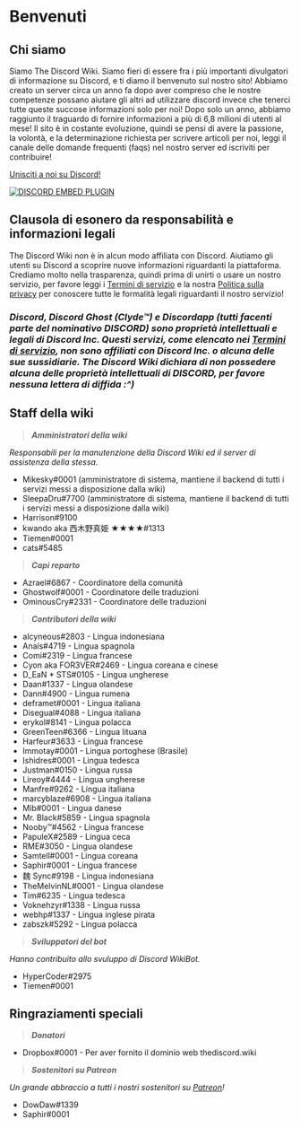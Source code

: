<!-- TITLE: Italian - Pagina principale -->
<!-- SUBTITLE: Benvenuti nella Discord Wiki! -->

# Benvenuti
## Chi siamo

Siamo The Discord Wiki. Siamo fieri di essere fra i più importanti divulgatori di informazione su Discord, e ti diamo il benvenuto sul nostro sito! Abbiamo creato un server circa un anno fa dopo aver compreso che le nostre competenze possano aiutare gli altri ad utilizzare discord invece che tenerci tutte queste succose informazioni solo per noi! Dopo solo un anno, abbiamo raggiunto il traguardo di fornire informazioni a più di 6,8 milioni di utenti al mese! Il sito è in costante evoluzione, quindi se pensi di avere la passione, la volontà, e la determinazione richiesta per scrivere articoli per noi, leggi il canale delle domande frequenti (faqs) nel nostro server ed iscriviti per contribuire!

[Unisciti a noi su Discord!](https://discord.gg/8FRzQqW)

<a href="https://discord.gg/8FRzQqW">![DISCORD EMBED PLUGIN](https://discordapp.com/api/guilds/367460196148183040/widget.png?style=banner2)</a>

## Clausola di esonero da responsabilità e informazioni legali
The Discord Wiki non è in alcun modo affiliata con Discord. Aiutiamo gli utenti su Discord a scoprire nuove informazioni riguardanti la piattaforma. Crediamo molto nella trasparenza, quindi prima di unirti o usare un nostro servizio, per favore leggi i [Termini di servizio](/meta/terms) e la nostra [Politica sulla privacy](/meta/privacy) per conoscere tutte le formalità legali riguardanti il nostro servizio!

### ***Discord, Discord Ghost (Clyde™) e Discordapp (tutti facenti parte del nominativo DISCORD) sono proprietà intellettuali e legali di Discord Inc. Questi servizi, come elencato nei [Termini di servizio](/meta/terms), non sono affiliati con Discord Inc. o alcuna delle sue sussidiarie. The Discord Wiki dichiara di non possedere alcuna delle proprietà intellettuali di DISCORD, per favore nessuna lettera di diffida :^)***

## Staff della wiki

> ***Amministratori della wiki***

*Responsabili per la manutenzione della Discord Wiki ed il server di assistenza della stessa.*
* Mikesky#0001 (amministratore di sistema, mantiene il backend di tutti i servizi messi a disposizione dalla wiki)
* SleepaDru#7700 (amministratore di sistema, mantiene il backend di tutti i servizi messi a disposizione dalla wiki)
* Harrison#9100
* kwando aka 西木野真姫 ★★★★#1313
* Tiemen#0001
* cats#5485

> ***Capi reparto***

* Azrael#6867 - Coordinatore della comunità
* Ghostwolf#0001 - Coordinatore delle traduzioni
* OminousCry#2331 - Coordinatore delle traduzioni

> ***Contributori della wiki***

* alcyneous#2803 - Lingua indonesiana
* Anaís#4719 - Lingua spagnola
* Comi#2319 - Lingua francese
* Cyon aka FOR3VER#2469 - Lingua coreana e cinese
* D_EaN * STS#0105 - Lingua ungherese
* Daan#1337 - Lingua olandese
* Dann#4900 - Lingua rumena
* deframet#0001 - Lingua italiana
* Disegual#4088 - Lingua italiana
* erykol#8141 - Lingua polacca
* GreenTeen#6366 - Lingua lituana
* Harfeur#3633 - Lingua francese
* Immotay#0001 - Lingua portoghese (Brasile)
* Ishidres#0001 - Lingua tedesca
* Justman#0150 - Lingua russa
* Lireoy#4444 - Lingua ungherese
* Manfre#9262 - Lingua italiana
* marcyblaze#6908 - Lingua italiana
* Mib#0001 - Lingua danese
* Mr. Black#5859 - Lingua spagnola
* Nooby™#4562 - Lingua francese
* PapuleX#2589 - Lingua ceca
* RME#3050 - Lingua olandese
* Samtell#0001 - Lingua coreana
* Saphir#0001 - Lingua francese
* 魏 Sync#9198 - Lingua indonesiana
* TheMelvinNL#0001 - Lingua olandese
* Tim#6235 - Lingua tedesca
* Voknehzyr#1338 - Lingua russa
* webhp#1337 - Lingua inglese pirata
* zabszk#5292 - Lingua polacca

> ***Sviluppatori del bot***

*Hanno contribuito allo svuluppo di Discord WikiBot.*
* HyperCoder#2975
* Tiemen#0001

## Ringraziamenti speciali

>***Donatori***

* Dropbox#0001 - Per aver fornito il dominio web thediscord.wiki

>***Sostenitori su Patreon***

*Un grande abbraccio a tutti i nostri sostenitori su [Patreon](https://www.patreon.com/TheDiscordWiki)!*

* DowDaw#1339
* Saphir#0001